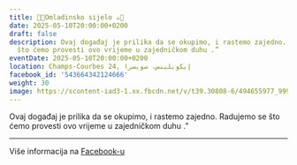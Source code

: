 ```yaml
---
title: 🍫🍪Omladinsko sijelo ☕️🍩
date: 2025-05-10T20:00:00+0200
draft: false
description: Ovaj događaj je prilika da se okupimo, i rastemo zajedno. Radujemo se
  što ćemo provesti ovo vrijeme u zajedničkom duhu .”
eventDate: 2025-05-10T20:00:00+0200
location: Champs-Courbes 24, ‏إيكوبلينس‏، ‏سويسرا‏
facebook_id: '543664342124666'
weight: 30
image: https://scontent-iad3-1.xx.fbcdn.net/v/t39.30808-6/494655977_999846225609310_4487878895912218163_n.jpg?_nc_cat=107&ccb=1-7&_nc_sid=9e60e4&_nc_ohc=9wVmJIYggm4Q7kNvwG3Tbvs&_nc_oc=AdnTzn5Ouuu8wrvbrhJ5CwWsvuimdnCdf4FCSCclAZ6d7Mi4os_E-Y9-HFdm0KGSBdc&_nc_zt=23&_nc_ht=scontent-iad3-1.xx&edm=ABTKTjYEAAAA&_nc_gid=Dco5vyglLqwic9bfO46Erw&oh=00_AfIW9W_46I3UyRkDEiDH8VMbNFCZm-2m2kEihbFsWaSeKQ&oe=68403898
---
```


Ovaj događaj je prilika da se okupimo, i rastemo zajedno. Radujemo se što ćemo provesti ovo vrijeme u zajedničkom duhu .”

---

Više informacija na [Facebook-u](https://facebook.com/events/543664342124666)